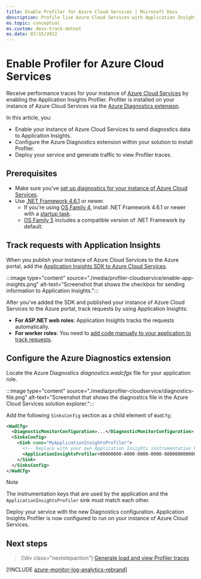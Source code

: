 ```yaml
---
title: Enable Profiler for Azure Cloud Services | Microsoft Docs
description: Profile live Azure Cloud Services with Application Insights Profiler.
ms.topic: conceptual
ms.custom: devx-track-dotnet
ms.date: 07/15/2022
---
```


# Enable Profiler for Azure Cloud Services

Receive performance traces for your instance of [Azure Cloud Services](../../cloud-services-extended-support/overview.md) by enabling the Application Insights Profiler. Profiler is installed on your instance of Azure Cloud Services via the [Azure Diagnostics extension](../agents/diagnostics-extension-overview.md).

In this article, you:

- Enable your instance of Azure Cloud Services to send diagnostics data to Application Insights.
- Configure the Azure Diagnostics extension within your solution to install Profiler.
- Deploy your service and generate traffic to view Profiler traces.

## Prerequisites

- Make sure you've [set up diagnostics for your instance of Azure Cloud Services](/visualstudio/azure/vs-azure-tools-diagnostics-for-cloud-services-and-virtual-machines).
- Use [.NET Framework 4.6.1](/dotnet/framework/migration-guide/how-to-determine-which-versions-are-installed) or newer.
  - If you're using [OS Family 4](../../cloud-services/cloud-services-guestos-update-matrix.md#family-4-releases), install .NET Framework 4.6.1 or newer with a [startup task](../../cloud-services/cloud-services-dotnet-install-dotnet.md).
  - [OS Family 5](../../cloud-services/cloud-services-guestos-update-matrix.md#family-5-releases) includes a compatible version of .NET Framework by default.

## Track requests with Application Insights

When you publish your instance of Azure Cloud Services to the Azure portal, add the [Application Insights SDK to Azure Cloud Services](../app/azure-web-apps-net-core.md).

:::image type="content" source="./media/profiler-cloudservice/enable-app-insights.png" alt-text="Screenshot that shows the checkbox for sending information to Application Insights.":::

After you've added the SDK and published your instance of Azure Cloud Services to the Azure portal, track requests by using Application Insights:

- **For ASP.NET web roles**: Application Insights tracks the requests automatically.
- **For worker roles**: You need to [add code manually to your application to track requests](profiler-trackrequests.md).

## Configure the Azure Diagnostics extension

Locate the Azure Diagnostics *diagnostics.wadcfgx* file for your application role.

:::image type="content" source="./media/profiler-cloudservice/diagnostics-file.png" alt-text="Screenshot that shows the diagnostics file in the Azure Cloud Services solution explorer.":::

Add the following `SinksConfig` section as a child element of `WadCfg`:

```xml
<WadCfg>
  <DiagnosticMonitorConfiguration>...</DiagnosticMonitorConfiguration>
  <SinksConfig>
    <Sink name="MyApplicationInsightsProfiler">
      <!-- Replace with your own Application Insights instrumentation key. -->
      <ApplicationInsightsProfiler>00000000-0000-0000-0000-000000000000</ApplicationInsightsProfiler>
    </Sink>
  </SinksConfig>
</WadCfg>
```

> [!NOTE]
> The instrumentation keys that are used by the application and the `ApplicationInsightsProfiler` sink must match each other.

Deploy your service with the new Diagnostics configuration. Application Insights Profiler is now configured to run on your instance of Azure Cloud Services.

## Next steps

> [!div class="nextstepaction"]
> [Generate load and view Profiler traces](./profiler-data.md)

[!INCLUDE [azure-monitor-log-analytics-rebrand](../../../includes/azure-monitor-instrumentation-key-deprecation.md)]